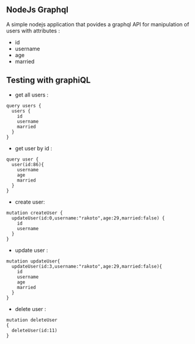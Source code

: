 ## NodeJs Graphql
A simple nodejs application that povides a graphql API for manipulation of users with attributes :
- id
- username
- age
- married

## Testing with graphiQL ##
- get all users : 
````
query users {
  users {
    id
    username
    married
  }
}
````

- get user by id : 
````
query user {
  user(id:86){
    username
    age
    married
  }
}
````
- create user: 
````
mutation createUser {
  updateUser(id:0,username:"rakoto",age:29,married:false) {
    id
    username
  }
}
````

- update user :
````
mutation updateUser{
  updateUser(id:3,username:"rakoto",age:29,married:false){
    id
    username
    age
    married
  }
}
````
- delete user :
````
mutation deleteUser
{
  deleteUser(id:11)
}

````

